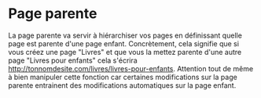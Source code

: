 # Page parente

La page parente va servir à hiérarchiser vos pages en définissant quelle page est parente d'une page enfant. Concrètement, cela signifie que si vous créez une page "Livres" et que vous la mettez parente d'une autre page "Livres pour enfants" cela s'écrira http://tonnomdesite.com/livres/livres-pour-enfants. Attention tout de même à bien manipuler cette fonction car certaines modifications sur la page parente entrainent des modifications automatiques sur la page enfant.